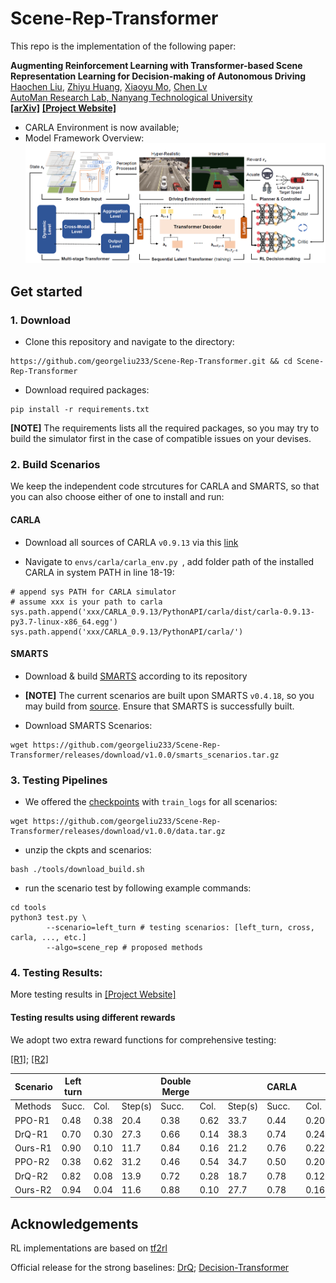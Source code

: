# Scene-Rep-Transformer

This repo is the implementation of the following paper:

**Augmenting Reinforcement Learning with Transformer-based Scene Representation Learning for Decision-making of Autonomous Driving**
<br> [Haochen Liu](https://scholar.google.com/citations?user=iizqKUsAAAAJ&hl=en), [Zhiyu Huang](https://mczhi.github.io/), [Xiaoyu Mo](https://scholar.google.com/citations?user=JUYVmAQAAAAJ&hl=zh-CN), [Chen Lv](https://scholar.google.com/citations?user=UKVs2CEAAAAJ&hl=en) 
<br> [AutoMan Research Lab, Nanyang Technological University](https://lvchen.wixsite.com/automan)
<br> **[[arXiv]](https://arxiv.org/abs/2208.12263)**&nbsp;**[[Project Website]](https://georgeliu233.github.io/Scene-Rep-Transformer/)**

- CARLA Environment is now available;
- Model Framework Overview:
![](pics/main1.png)

## Get started

### 1. Download

* Clone this repository and navigate to the directory:

```
https://github.com/georgeliu233/Scene-Rep-Transformer.git && cd Scene-Rep-Transformer
``` 

* Download required packages:

```
pip install -r requirements.txt
```
**[NOTE]** The requirements lists all the required packages, so you may try to build the simulator first in the case of compatible issues on your devises.


### 2. Build Scenarios
We keep the independent code strcutures for CARLA and SMARTS, so that you can also choose either of one to install and run:
#### CARLA

* Download all sources of CARLA ```v0.9.13``` via this [link](https://github.com/carla-simulator/carla/releases/tag/0.9.13/)

* Navigate to ```envs/carla/carla_env.py ```, add folder path of the installed CARLA in system PATH in line 18-19:

```
# append sys PATH for CARLA simulator 
# assume xxx is your path to carla
sys.path.append('xxx/CARLA_0.9.13/PythonAPI/carla/dist/carla-0.9.13-py3.7-linux-x86_64.egg')
sys.path.append('xxx/CARLA_0.9.13/PythonAPI/carla/')
```

#### SMARTS
* Download & build [SMARTS](https://github.com/huawei-noah/SMARTS) according to its repository

* **[NOTE]** The current scenarios are built upon SMARTS ```v0.4.18```, so you may build from [source](https://github.com/huawei-noah/SMARTS/releases/tag/v0.4.17). Ensure that SMARTS is successfully built.

* Download SMARTS Scenarios:

```
wget https://github.com/georgeliu233/Scene-Rep-Transformer/releases/download/v1.0.0/smarts_scenarios.tar.gz
```

### 3. Testing Pipelines

* We offered the [checkpoints](https://github.com/georgeliu233/Scene-Rep-Transformer/releases/download/v1.0.0/data.tar.gz) with ```train_logs``` for all scenarios:

```
wget https://github.com/georgeliu233/Scene-Rep-Transformer/releases/download/v1.0.0/data.tar.gz
```

* unzip the ckpts and scenarios:

```
bash ./tools/download_build.sh
```

* run the scenario test by following example commands:
```
cd tools
python3 test.py \
        --scenario=left_turn # testing scenarios: [left_turn, cross, carla, ..., etc.]
        --algo=scene_rep # proposed methods
```

### 4. Testing Results:

More testing results in [[Project Website]](https://georgeliu233.github.io/Scene-Rep-Transformer/)

#### Testing results using different rewards

We adopt two extra reward functions for comprehensive testing:

[[R1]](https://arxiv.org/abs/1904.09503); [[R2]](https://arxiv.org/abs/2005.03863)


|     Scenario    |     Left turn    |             |                |     Double Merge    |             |                |     CARLA    |             |                |
|-----------------|------------------|-------------|----------------|---------------------|-------------|----------------|--------------|-------------|----------------|
|     Methods     |     Succ.        |     Col.    |     Step(s)    |     Succ.           |     Col.    |     Step(s)    |     Succ.    |     Col.    |     Step(s)    |
|     PPO-R1      |     0.48         |     0.38    |     20.4       |     0.38            |     0.62    |     33.7       |     0.44     |     0.20    |     22.1       |
|     DrQ-R1      |     0.70         |     0.30    |     27.3       |     0.66            |     0.14    |     38.3       |     0.74     |     0.24    |     17.6       |
|     Ours-R1     |     0.90         |     0.10    |     11.7       |     0.84            |     0.16    |     21.2       |     0.76     |     0.22    |     19.4       |
|     PPO-R2      |     0.38         |     0.62    |     31.2       |     0.46            |     0.54    |     34.7       |     0.50      |     0.20    |     24.8       |
|     DrQ-R2      |     0.82         |     0.08    |     13.9       |     0.72            |     0.28    |     18.7       |     0.78     |     0.12    |     18.5       |
|     Ours-R2     |     0.94         |     0.04    |     11.6       |     0.88            |     0.10    |     27.7       |     0.78     |     0.16    |     21.3       |

## Acknowledgements

RL implementations are based on [tf2rl](https://github.com/keiohta/tf2rl) 

Official release for the strong baselines: [DrQ](https://github.com/denisyarats/drq); [Decision-Transformer](https://github.com/kzl/decision-transformer)
